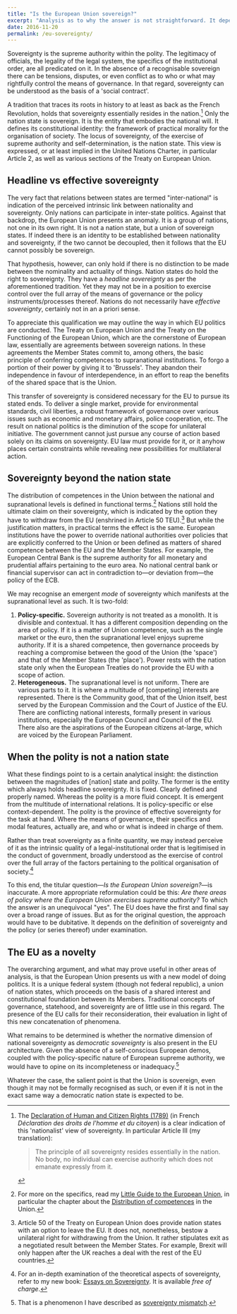 ```yaml
---
title: "Is the European Union sovereign?"
excerpt: "Analysis as to why the answer is not straightforward. It depends on the area of policy and the definition of 'sovereignty'."
date: 2016-11-20
permalink: /eu-sovereignty/
---
```

Sovereignty is the supreme authority within the polity. The legitimacy of officials, the legality of the legal system, the specifics of the institutional order, are all predicated on it. In the absence of a recognisable sovereign there can be tensions, disputes, or even conflict as to who or what may rightfully control the means of governance. In that regard, sovereignty can be understood as the basis of a 'social contract'.

A tradition that traces its roots in history to at least as back as the French Revolution, holds that sovereignty essentially resides in the nation.[^FrRev] Only the nation state is sovereign. It is the entity that embodies the national will. It defines its constitutional identity: the framework of practical morality for the organisation of society. The locus of sovereignty, of the exercise of supreme authority and self-determination, is the nation state. This view is expressed, or at least implied in the United Nations Charter, in particular Article 2, as well as various sections of the Treaty on European Union.

## Headline vs effective sovereignty

The very fact that relations between states are termed "inter-national" is indication of the perceived intrinsic link between nationality and sovereignty. Only nations can participate in inter-state politics. Against that backdrop, the European Union presents an anomaly. It is a group of nations, not one in its own right. It is not a nation state, but a union of sovereign states. If indeed there is an identity to be established between nationality and sovereignty, if the two cannot be decoupled, then it follows that the EU cannot possibly be sovereign.

That hypothesis, however, can only hold if there is no distinction to be made between the nominality and actuality of things. Nation states do hold the right to sovereignty. They have a *headline sovereignty* as per the aforementioned tradition. Yet they may not be in a position to exercise control over the full array of the means of governance or the policy instruments/processes thereof. Nations do not necessarily have *effective sovereignty*, certainly not in an a priori sense.

To appreciate this qualification we may outline the way in which EU politics are conducted. The Treaty on European Union and the Treaty on the Functioning of the European Union, which are the cornerstone of European law, essentially are agreements between sovereign nations. In these agreements the Member States commit to, among others, the basic principle of conferring competences to supranational institutions. To forgo a portion of their power by giving it to 'Brussels'. They abandon their independence in favour of interdependence, in an effort to reap the benefits of the shared space that is the Union.

This transfer of sovereignty is considered necessary for the EU to pursue its stated ends. To deliver a single market, provide for environmental standards, civil liberties, a robust framework of governance over various issues such as economic and monetary affairs, police cooperation, etc. The result on national politics is the diminution of the scope for unilateral initiative. The government cannot just pursue any course of action based solely on its claims on sovereignty. EU law must provide for it, or it anyhow places certain constraints while revealing new possibilities for multilateral action.

## Sovereignty beyond the nation state

The distribution of competences in the Union between the national and supranational levels is defined in functional terms.[^EUGuide] Nations still hold the ultimate claim on their sovereignty, which is indicated by the option they have to withdraw from the EU (enshrined in Article 50 TEU).[^Ar50Note] But while the justification matters, in practical terms the effect is the same. European institutions have the power to override national authorities over policies that are explicitly conferred to the Union or been defined as matters of shared competence between the EU and the Member States. For example, the European Central Bank is the supreme authority for all monetary and prudential affairs pertaining to the euro area. No national central bank or financial supervisor can act in contradiction to—or deviation from—the policy of the ECB.

We may recognise an emergent *mode* of sovereignty which manifests at the supranational level as such. It is two-fold:

1. **Policy-specific.** Sovereign authority is not treated as a monolith. It is divisible and contextual. It has a different composition depending on the area of policy. If it is a matter of Union competence, such as the single market or the euro, then the supranational level enjoys supreme authority. If it is a shared competence, then governance proceeds by reaching a compromise between the good of the Union (the 'space') and that of the Member States (the 'place'). Power rests with the nation state only when the European Treaties do not provide the EU with a scope of action.
2. **Heterogeneous.** The supranational level is not uniform. There are various parts to it. It is where a multitude of [competing] interests are represented. There is the Community good, that of the Union itself, best served by the European Commission and the Court of Justice of the EU. There are conflicting national interests, formally present in various institutions, especially the European Council and Council of the EU. There also are the aspirations of the European citizens at-large, which are voiced by the European Parliament.

## When the polity is not a nation state

What these findings point to is a certain analytical insight: the distinction between the magnitudes of [nation] state and polity. The former is the entity which always holds headline sovereignty. It is fixed. Clearly defined and properly named. Whereas the polity is a more fluid concept. It is emergent from the multitude of international relations. It is policy-specific or else context-dependent. The polity is the province of effective sovereignty for the task at hand. Where the means of governance, their specifics and modal features, actually are, and who or what is indeed in charge of them.

Rather than treat sovereignty as a finite quantity, we may instead perceive of it as the intrinsic quality of a legal-institutional order that is legitimised in the conduct of government, broadly understood as the exercise of control over the full array of the factors pertaining to the political organisation of society.[^SovNote]

To this end, the titular question—*Is the European Union sovereign?*—is inaccurate. A more appropriate reformulation could be this: *Are there areas of policy where the European Union exercises supreme authority?* To which the answer is an unequivocal "yes". The EU does have the first and final say over a broad range of issues. But as for the original question, the approach would have to be dubitative. It depends on the definition of sovereignty and the policy (or series thereof) under examination.

## The EU as a novelty

The overarching argument, and what may prove useful in other areas of analysis, is that the European Union presents us with a new model of doing politics. It is a unique federal system (though not federal republic), a union of nation states, which proceeds on the basis of a shared interest and constitutional foundation between its Members. Traditional concepts of governance, statehood, and sovereignty are of little use in this regard. The presence of the EU calls for their reconsideration, their evaluation in light of this new concatenation of phenomena.

What remains to be determined is whether the normative dimension of national sovereignty as *democratic sovereignty* is also present in the EU architecture. Given the absence of a self-conscious European demos, coupled with the policy-specific nature of European supreme authority, we would have to opine on its incompleteness or inadequacy.[^EUSovMismatch]

Whatever the case, the salient point is that the Union is sovereign, even though it may not be formally recognised as such, or even if it is not in the exact same way a democratic nation state is expected to be.

[^FrRev]: The [Declaration of Human and Citizen Rights (1789)](https://upload.wikimedia.org/wikipedia/commons/6/6c/Declaration_of_the_Rights_of_Man_and_of_the_Citizen_in_1789.jpg) (in French *Déclaration des droits de l'homme et du citoyen*) is a clear indication of this 'nationalist' view of sovereignty. In particular Article III (my translation):

    > The principle of all sovereignty resides essentially in the nation. No body, no individual can exercise authority which does not emanate expressly from it.

[^EUGuide]: For more on the specifics, read my [Little Guide to the European Union](/euguide/), in particular the chapter about the [Distribution of competences](/euguide/distribution-competences-eu/) in the Union.

[^Ar50Note]: Article 50 of the Treaty on European Union does provide nation states with an option to leave the EU. It does not, nonetheless, bestow a unilateral right for withdrawing from the Union. It rather stipulates exit as a negotiated result between the Member States. For example, Brexit will only happen after the UK reaches a deal with the rest of the EU countries.

[^SovNote]: For an in-depth examination of the theoretical aspects of sovereignty, refer to my new book: [Essays on Sovereignty](/sov/). It is available *free of charge*.

[^EUSovMismatch]: That is a phenomenon I have described as [sovereignty mismatch](/euguide/demos-sovereignty-mismatch/).

